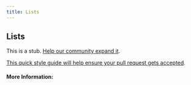 ```yaml
---
title: Lists
---
```


## Lists

This is a stub. [Help our community expand it](https://github.com/freecodecamp/guides/tree/master/src/pages/articles/html/elements/lists/index.md).

[This quick style guide will help ensure your pull request gets accepted](https://github.com/freeCodeCamp/guides/blob/master/README.md).

<!-- The article goes here, in GitHub-flavored Markdown. Feel free to add YouTube videos, images, and CodePen/JSBin embeds  -->

#### More Information:
<!-- Please add any articles you think might be helpful to read before writing the article -->


